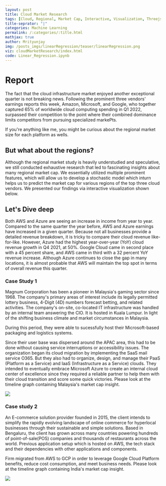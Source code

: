 ```yaml
---
layout: post
title: Cloud Market Research
tags: [Cloud, Regional, Market Cap, Interactive, Visualization, Threejs]
title-seprator: "|"
categories: Machine Learning
permalink: /:categories/:title.html
mathjax: true
author: Mrityunjay
img: /posts_imgs/linearRegression/teaser/linearRegression.png
viz: cloudMarketResearch/index.html
code: Linear_Regression.ipynb
---
```


# Report

The fact that the cloud infrastructure market enjoyed another exceptional quarter is not breaking news. Following the prominent three vendors' earnings reports this week, Amazon, Microsoft, and Google, who together captured 65% of worldwide cloud computing spending in Q1 2022, surpassed their competition to the point where their combined dominance limits competitors from pursuing specialized markePts.

If you're anything like me, you might be curious about the regional market size for each platform as wells.


## But what about the regions?

Although the regional market study is heavily understudied and speculative, we still conducted exhaustive research that led to fascinating insights about many regional market cap. 
We essentially utilized multiple prominent features, which will allow us to develop a stochastic model which inturn helps us to predict the market cap for various regions of the top three cloud vendors. We presented our findings via interactive visualization shown below. 


## Let's Dive deep


Both AWS and Azure are seeing an increase in income from year to year. Compared to the same quarter the year before, AWS and Azure earnings have increased in a given quarter. Because not all businesses provide a detailed revenue breakdown, it is tricky to compare their cloud revenue like-for-like. However, Azure had the highest year-over-year (YoY) cloud revenue growth in Q4 2021, at 50%. Google Cloud came in second place with a 45 percent share, and AWS came in third with a 32 percent YoY revenue increase. Although Azure continues to close the gap in many locations, it is almost probable that AWS will maintain the top spot in terms of overall revenue this quarter. 

### Case Study 1

Magnum Corporation has been a pioneer in Malaysia's gaming sector since 1968. The company's primary areas of interest include its legally permitted lottery business, 4-Digit (4D) numbers forecast betting, and related activities. The company's on-site, co-located IT infrastructure was handled by an internal team answering the CIO. It is hosted in Kuala Lumpur. In light of the shifting business climate and market circumstances in Malaysia.

During this period, they were able to sucessfully host their Microsoft-based packaging and logistics systems.

Since their user base was dispersed around the APAC area, this had to be done without causing service interruptions or accessibility issues.
The organization began its cloud migration by implementing the SaaS mail service O365. But they also had to organize, design, and manage their PaaS (Platform as a Service) and IaaS (Infrastructure as a Service) clouds. They intended to eventually embrace Microsoft Azure to create an internal cloud center of excellence since they required a reliable partner to help them with their cloud transition and score some quick victories. Please look at the timeline graph containing Malaysia's market cap insight. 

<img  src="{{baseurl}}/assets/img/posts_imgs/cloudMarketResearch/Malaysia_data.png"></img>

### Case study 2


An E-commerce solution provider founded in 2015, the client intends to simplify the rapidly evolving landscape of online commerce for hyperlocal businesses through their sustainable and simple solutions. Based in Bengaluru, the client has grown across many countries powering hundreds of point-of-sale(POS) companies and thousands of restaurants across the world. Previous application setup which is hosted on AWS, the tech stack and their dependencies with other applications and components.

Firm migrated from AWS to GCP in order to leverage Google Cloud Platform benefits, reduce cost consumption, and meet business needs. Please look at the timeline graph containing India's market cap insight. 

<img  src="{{baseurl}}/assets/img/posts_imgs/cloudMarketResearch/India_data.png"></img>
 
